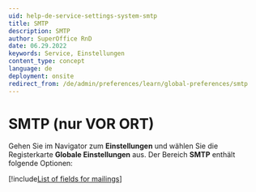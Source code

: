 ```yaml
---
uid: help-de-service-settings-system-smtp
title: SMTP
description: SMTP
author: SuperOffice RnD
date: 06.29.2022
keywords: Service, Einstellungen
content_type: concept
language: de
deployment: onsite
redirect_from: /de/admin/preferences/learn/global-preferences/smtp
---
```


# SMTP (nur VOR ORT)

Gehen Sie im Navigator zum <i class="ph ph-gear" aria-hidden="true"></i> **Einstellungen** und wählen Sie die Registerkarte **Globale Einstellungen** aus. Der Bereich **SMTP** enthält folgende Optionen:

[!include[List of fields for mailings](../../marketing/learn/includes/mailing-smtp-fields.md)]
